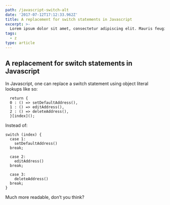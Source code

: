 ```yaml
---
path: /javascript-switch-alt
date: '2017-07-12T17:12:33.962Z'
title: A replacement for switch statements in Javascript
excerpt: >-
  Lorem ipsum dolor sit amet, consectetur adipiscing elit. Mauris feugiat ex vitae nibh tincidunt, eu convallis ante mollis. In dignissim risus vitae purus ullamcorper, vitae hendrerit orci vehicula. Donec in molestie nisi. Sed suscipit, risus a convallis gravida, ex lectus iaculis elit, non luctus nisi ligula feugiat dui. Vivamus fringilla non sem non condimentum. Pellentesque semper lectus nulla, nec pellentesque leo hendrerit non. Nunc consequat id turpis id iaculis. Nulla et dui sodales, eleifend arcu efficitur, vehicula ipsum. Aliquam erat volutpat. Donec hendrerit in elit id consectetur. Mauris id turpis sapien. Duis elementum lorem lacus, sed tempor purus sodales vel. Nullam tortor turpis, egestas pharetra est ut, aliquet pretium arcu.
tags:
  - z
type: article
---
```


## A replacement for switch statements in Javascript
In Javascript, one can replace a switch statement using object literal lookups like so:

```
  return {
  0 : () => setDefaultAddress(),
  1 : () => editAddress(),
  2 : () => deleteAddress(),
  }[index]();
```
Instead of:


```
switch (index) {
  case 1:
    setDefaultAddress()  
  break;

  case 2:
    editAddress()      
  break;

  case 3:
    deleteAddress()    
  break;
}
```

Much more readable, don’t you think?
